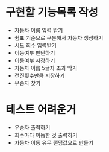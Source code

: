 # 구현할 기능목록 작성

- 자동차 이름 입력 받기
- 쉼표 기준으로 구분해서 자동차 생성하기
- 시도 회수 입력받기
- 이동여부 판단하기
- 이동여부 저장하기
- 자동차 이름 5글자 초과 막기
- 전진횟수만큼 저장하기
- 우승자 찾기

# 테스트 어려운거

- 우승자 출력하기
- 회수마다 이동한 것 출력하기
- 자동차 이동 유무 랜덤값으로 만들기